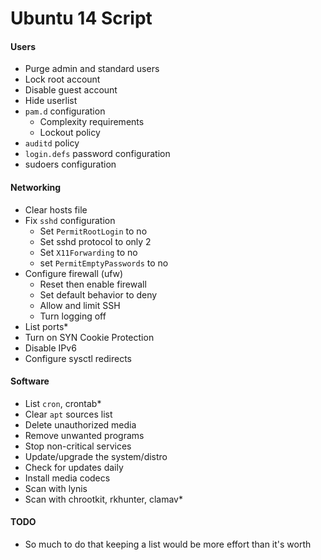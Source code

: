 # Ubuntu 14 Script

#### Users

- Purge admin and standard users
- Lock root account
- Disable guest account
- Hide userlist
- `pam.d` configuration
    - Complexity requirements
    - Lockout policy
- `auditd` policy
- `login.defs` password configuration
- sudoers configuration

#### Networking
- Clear hosts file
- Fix `sshd` configuration
    - Set `PermitRootLogin` to no
    - Set sshd protocol to only 2
    - Set `X11Forwarding` to no
    - set `PermitEmptyPasswords` to no
- Configure firewall (ufw)
    - Reset then enable firewall
    - Set default behavior to deny
    - Allow and limit SSH
    - Turn logging off
- List ports*
- Turn on SYN Cookie Protection
- Disable IPv6
- Configure sysctl redirects

#### Software
- List `cron`, crontab*
- Clear `apt` sources list
- Delete unauthorized media
- Remove unwanted programs
- Stop non-critical services
- Update/upgrade the system/distro
- Check for updates daily
- Install media codecs
- Scan with lynis
- Scan with chrootkit, rkhunter, clamav*

#### TODO
- So much to do that keeping a list would be more effort than it's worth

